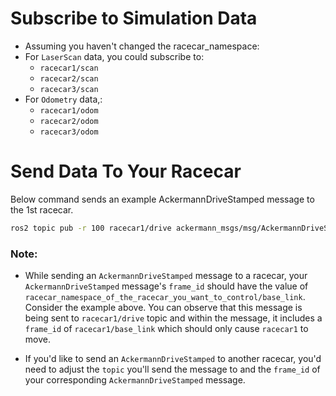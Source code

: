 # Subscribe to Simulation Data
- Assuming you haven't changed the racecar_namespace: 
- For `LaserScan` data, you could subscribe to:
  + `racecar1/scan`
  + `racecar2/scan`
  + `racecar3/scan`
- For `Odometry` data,:
  + `racecar1/odom`
  + `racecar2/odom`
  + `racecar3/odom`

# Send Data To Your Racecar
Below command sends an example AckermannDriveStamped message to the 1st racecar. 
```bash
ros2 topic pub -r 100 racecar1/drive ackermann_msgs/msg/AckermannDriveStamped "{header: {stamp: {sec: 0, nanosec: 0}, frame_id: 'racecar1/base_link'}, drive: {steering_angle: 1.0, steering_angle_velocity: 1.0, speed: 1.0, acceleration: 0.0, jerk: 0.0}}"
```

### Note: 
- While sending an `AckermannDriveStamped` message to a racecar, your `AckermannDriveStamped` message's `frame_id` should have the value of `racecar_namespace_of_the_racecar_you_want_to_control/base_link`. Consider the example above. You can observe that this message is being sent to `racecar1/drive` topic and within the message, it includes a `frame_id` of `racecar1/base_link` which should only cause `racecar1` to move. 

- If you'd like to send an `AckermannDriveStamped` to another racecar, you'd need to adjust the `topic` you'll send the message to and the `frame_id` of your corresponding `AckermannDriveStamped` message.
